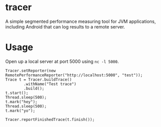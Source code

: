 # tracer

A simple segmented performance measuring tool for JVM applications, including Android that can log results to a remote server.

# Usage

Open up a local server at port 5000 using `nc -l 5000`.

```
Tracer.setReporter(new RemotePerformanceReporter("http://localhost:5000", "test"));
Trace t = Tracer.buildTrace()
        .withName("Test trace")
        .build();
t.start();
Thread.sleep(500);
t.mark("hey");
Thread.sleep(500);
t.mark("yo");

Tracer.reportFinishedTrace(t.finish());

```
